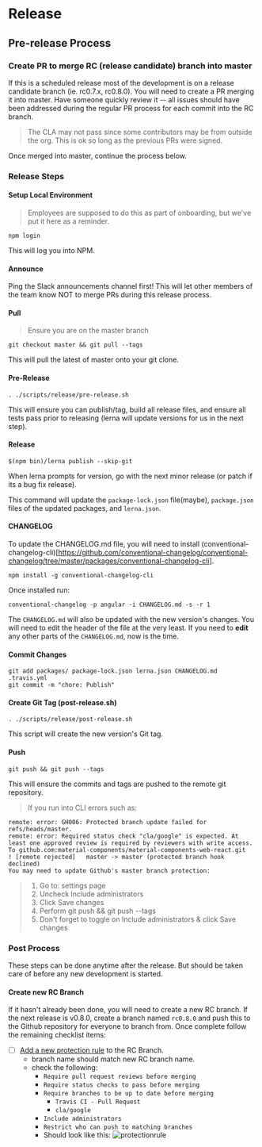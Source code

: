 # Release

## Pre-release Process

### Create PR to merge RC (release candidate) branch into master

If this is a scheduled release most of the development is on a release candidate branch (ie. rc0.7.x, rc0.8.0). You will need to create a PR merging it into master. Have someone quickly review it -- all issues should have been addressed during the regular PR process for each commit into the RC branch.

> The CLA may not pass since some contributors may be from outside the org. This is ok so long as the previous PRs were signed.

Once merged into master, continue the process below.

### Release Steps

#### Setup Local Environment

> Employees are supposed to do this as part of onboarding, but we've put it here as a reminder.

```
npm login
```

This will log you into NPM.

#### Announce

Ping the Slack announcements channel first! This will let other members of the team know NOT to merge PRs during this release process.

#### Pull

> Ensure you are on the master branch

```
git checkout master && git pull --tags
```

This will pull the latest of master onto your git clone.

#### Pre-Release

```
. ./scripts/release/pre-release.sh
```

This will ensure you can publish/tag, build all release files, and ensure all tests pass prior to releasing (lerna will update versions for us in the next step).

#### Release

```
$(npm bin)/lerna publish --skip-git
```

When lerna prompts for version, go with the next minor release (or patch if its a bug fix release).

This command will update the `package-lock.json` file(maybe), `package.json` files of the updated packages, and `lerna.json`.

#### CHANGELOG

To update the CHANGELOG.md file, you will need to install (conventional-changelog-cli)[https://github.com/conventional-changelog/conventional-changelog/tree/master/packages/conventional-changelog-cli].

```
npm install -g conventional-changelog-cli
```

Once installed run:

```
conventional-changelog -p angular -i CHANGELOG.md -s -r 1
```

The `CHANGELOG.md` will also be updated with the new version's changes. You will need to edit the header of the file at the very least. If you need to **edit** any other parts of the `CHANGELOG.md`, now is the time.

#### Commit Changes

```
git add packages/ package-lock.json lerna.json CHANGELOG.md .travis.yml
git commit -m "chore: Publish"
```

#### Create Git Tag (post-release.sh)

```
. ./scripts/release/post-release.sh
```

This script will create the new version's Git tag.

#### Push

```
git push && git push --tags
```

This will ensure the commits and tags are pushed to the remote git repository.

> If you run into CLI errors such as:

```
remote: error: GH006: Protected branch update failed for refs/heads/master.
remote: error: Required status check "cla/google" is expected. At least one approved review is required by reviewers with write access.
To github.com:material-components/material-components-web-react.git
! [remote rejected]   master -> master (protected branch hook declined)
You may need to update Github's master branch protection:
```

> 1. Go to: settings page
> 1. Uncheck Include administrators
> 1. Click Save changes
> 1. Perform git push && git push --tags
> 1. Don't forget to toggle on Include administrators & click Save changes

### Post Process

These steps can be done anytime after the release. But should be taken care of before any new development is started.

#### Create new RC Branch

If it hasn't already been done, you will need to create a new RC branch. If the next release is v0.8.0, create a branch named `rc0.8.0` and push this to the Github repository for everyone to branch from. Once complete follow the remaining checklist items:

- [ ] [Add a new protection rule](https://github.com/material-components/material-components-web-react/settings/branch_protection_rules/new) to the RC Branch.
  - branch name should match new RC branch name.
  - check the following:
    - `Require pull request reviews before merging`
    - `Require status checks to pass before merging`
    - `Require branches to be up to date before merging`
      - `Travis CI - Pull Request`
      - `cla/google`
    - `Include administrators`
    - `Restrict who can push to matching branches`
    - Should look like this: ![protectionrule](https://user-images.githubusercontent.com/579873/48811016-b4814400-ece0-11e8-9a7e-1a9838ecf764.png)
